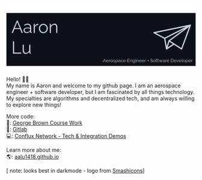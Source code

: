![](./name.png)

Hello! 👋🏼   
My name is Aaron and welcome to my github page. I am an aerospace engineer + software developer, but I am fascinated by all things technology. My specialties are algorithms and decentralized tech, and am always willing to explore new things! 

More code:  
🎒: [George Brown Course Work](https://github.com/gb-blockchain-1920)  
🦊: [Gitlab](https://gitlab.com/aalu1418)  
💻: [Conflux Network - Tech & Integration Demos](https://github.com/Conflux-Network-Global)  

Learn more about me:  
🌎: [aalu1418.github.io](https://aalu1418.github.io)


[ note: looks best in darkmode - logo from [Smashicons](https://www.flaticon.com/authors/smashicons)]
